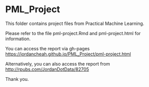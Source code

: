 # PML_Project
This folder contains project files from Practical Machine Learning.

Please refer to the file pml-project.Rmd and pml-project.html for information.

You can access the report via gh-pages 
https://jordancheah.github.io/PML_Project/pml-project.html

Alternatively, you can also access the report from
http://rpubs.com/JordanDotData/82705


Thank you.